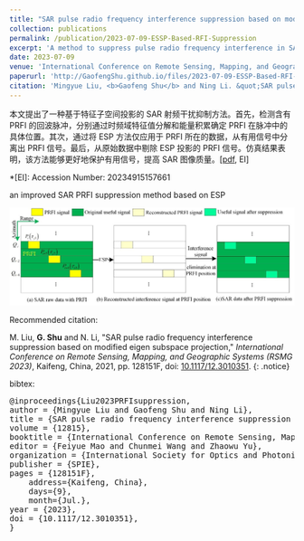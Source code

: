 ```yaml
---
title: "SAR pulse radio frequency interference suppression based on modified eigen subspace projection"
collection: publications
permalink: /publication/2023-07-09-ESSP-Based-RFI-Suppression
excerpt: 'A method to suppress pulse radio frequency interference in SAR images based on eigen subspace projection.'
date: 2023-07-09
venue: 'International Conference on Remote Sensing, Mapping, and Geographic Systems (RSMG 2023)'
paperurl: 'http://GaofengShu.github.io/files/2023-07-09-ESSP-Based-RFI-Suppression.pdf'
citation: 'Mingyue Liu, <b>Gaofeng Shu</b> and Ning Li. &quot;SAR pulse radio frequency interference suppression based on modified eigen subspace projection&quot;. <i>International Conference on Remote Sensing, Mapping, and Geographic Systems (RSMG 2023)</i>. Kaifeng, China, 2023.'
---
```

本文提出了一种基于特征子空间投影的 SAR 射频干扰抑制方法。首先，检测含有 PRFI 的回波脉冲，分别通过时频域特征值分解和能量积累确定 PRFI 在脉冲中的具体位置。其次，通过将 ESP 方法仅应用于 PRFI 所在的数据，从有用信号中分离出 PRFI 信号。最后，从原始数据中剔除 ESP 投影的 PRFI 信号。仿真结果表明，该方法能够更好地保护有用信号，提高 SAR 图像质量。\[[pdf](http://GaofengShu.github.io/files/2023-07-09-ESSP-Based-RFI-Suppression.pdf), EI\]

*[EI]: Accession Number: 20234915157661

an improved SAR PRFI suppression method based on ESP


<img src='/images/pubsImages/ESSPBasedRFISuppression.jpg'>

Recommended citation:

M. Liu, **G. Shu** and N. Li, "SAR pulse radio frequency interference suppression based on modified eigen subspace projection," *International Conference on Remote Sensing, Mapping, and Geographic Systems (RSMG 2023)*, Kaifeng, China, 2021, pp. 128151F, doi: [10.1117/12.3010351](10.1117/12.3010351).
{: .notice}

bibtex: 
<pre>
@inproceedings{Liu2023PRFIsuppression,
author = {Mingyue Liu and Gaofeng Shu and Ning Li},
title = {SAR pulse radio frequency interference suppression based on modified eigen subspace projection},
volume = {12815},
booktitle = {International Conference on Remote Sensing, Mapping, and Geographic Systems (RSMG 2023)},
editor = {Feiyue Mao and Chunmei Wang and Zhaowu Yu},
organization = {International Society for Optics and Photonics},
publisher = {SPIE},
pages = {128151F},
	address={Kaifeng, China},
	days={9},
	month={Jul.},
year = {2023},
doi = {10.1117/12.3010351},
}
</pre>
